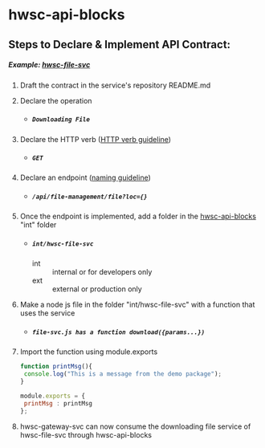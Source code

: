 # hwsc-api-blocks

## Steps to Declare & Implement API Contract: 
##### *Example: [hwsc-file-svc](https://github.com/faraonc/hwsc-file-svc)*
1. Draft the contract in the service's repository README.md
2. Declare the operation
   * ##### ``Downloading File``
3. Declare the HTTP verb ([HTTP verb guideline](https://www.restapitutorial.com/lessons/httpmethods.html))
   * ##### ``GET``
4. Declare an endpoint ([naming guideline](https://restfulapi.net/resource-naming/))
   * ##### ``/api/file-management/file?loc={}``
5. Once the endpoint is implemented, add a folder in the [hwsc-api-blocks](https://github.com/faraonc/hwsc-api-blocks) "int" folder 
   * ##### ``int/hwsc-file-svc``
     <dl>
	    <dt>int</dt>
  		   <dd>internal or for developers only</dd>
       <dt>ext</dt>
  		   <dd>external or production only </dd>
    </dl>

6. Make a node js file in the folder "int/hwsc-file-svc" with a function that uses the service
   * ##### ``file-svc.js has a function download({params...})``
7. Import the function using module.exports
   ``` js
   function printMsg(){
   	console.log("This is a message from the demo package");
   }

   module.exports = {
   	printMsg : printMsg
   }; 
   ```

8. hwsc-gateway-svc can now consume the downloading file service of hwsc-file-svc through hwsc-api-blocks
